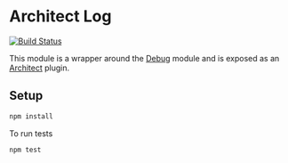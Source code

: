 Architect Log
====================

[![Build Status](https://travis-ci.org/tdfairbrother/node-architect-log.svg)](https://travis-ci.org/tdfairbrother/node-architect-log)


This module is a wrapper around the [Debug](https://github.com/visionmedia/debug) module and is exposed as an [Architect](https://github.com/c9/architect) plugin.


Setup
--------------

```sh
npm install
```

To run tests
```sh
npm test
```





